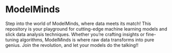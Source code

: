 # ModelMinds
Step into the world of ModelMinds, where data meets its match! This repository is your playground for cutting-edge machine learning models and slick data analysis techniques. Whether you’re crafting insights or fine-tuning algorithms, ModelMinds is where raw data transforms into pure genius. Join the revolution, and let your models do the talking!!
